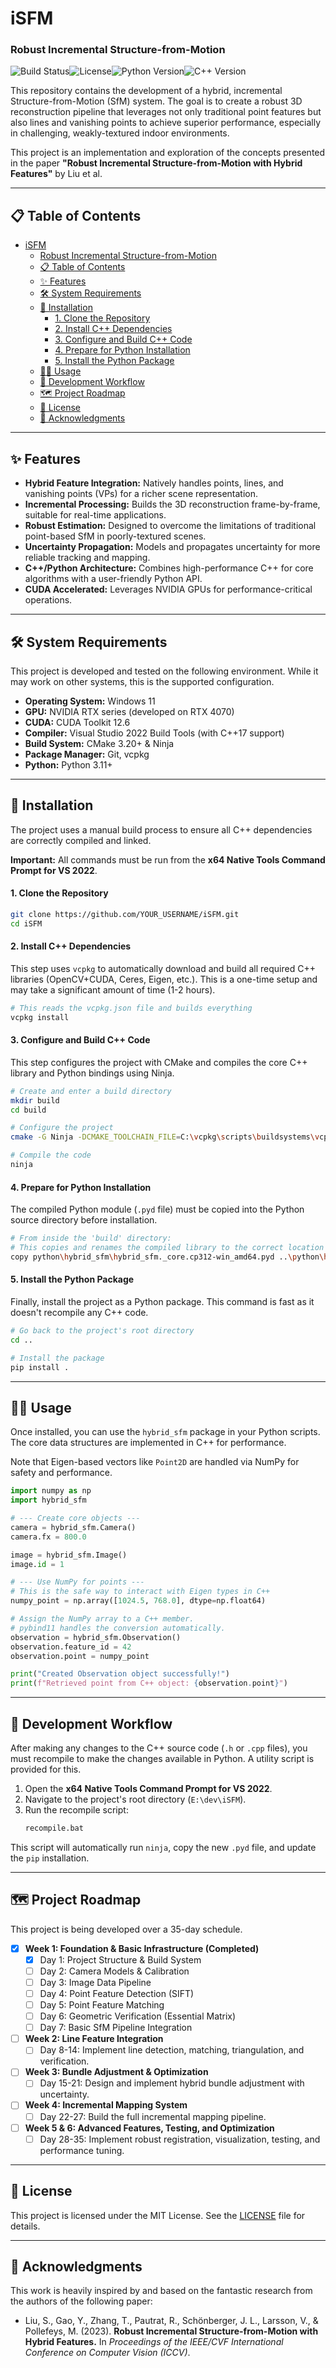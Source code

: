 # iSFM
### Robust Incremental Structure-from-Motion

![Build Status](https://img.shields.io/badge/build-passing-green)![License](https://img.shields.io/badge/license-MIT-blue)![Python Version](https://img.shields.io/badge/python-3.11%2B-blue)![C++ Version](https://img.shields.io/badge/c++-17-purple)

This repository contains the development of a hybrid, incremental Structure-from-Motion (SfM) system. The goal is to create a robust 3D reconstruction pipeline that leverages not only traditional point features but also lines and vanishing points to achieve superior performance, especially in challenging, weakly-textured indoor environments.

This project is an implementation and exploration of the concepts presented in the paper **"Robust Incremental Structure-from-Motion with Hybrid Features"** by Liu et al.

---

## 📋 Table of Contents

- [iSFM](#isfm)
    - [Robust Incremental Structure-from-Motion](#robust-incremental-structure-from-motion)
  - [📋 Table of Contents](#-table-of-contents)
  - [✨ Features](#-features)
  - [🛠️ System Requirements](#️-system-requirements)
  - [🚀 Installation](#-installation)
      - [1. Clone the Repository](#1-clone-the-repository)
      - [2. Install C++ Dependencies](#2-install-c-dependencies)
      - [3. Configure and Build C++ Code](#3-configure-and-build-c-code)
      - [4. Prepare for Python Installation](#4-prepare-for-python-installation)
      - [5. Install the Python Package](#5-install-the-python-package)
  - [👨‍💻 Usage](#-usage)
  - [🔧 Development Workflow](#-development-workflow)
  - [🗺️ Project Roadmap](#️-project-roadmap)
  - [📜 License](#-license)
  - [🙏 Acknowledgments](#-acknowledgments)

---

## ✨ Features

- **Hybrid Feature Integration:** Natively handles points, lines, and vanishing points (VPs) for a richer scene representation.
- **Incremental Processing:** Builds the 3D reconstruction frame-by-frame, suitable for real-time applications.
- **Robust Estimation:** Designed to overcome the limitations of traditional point-based SfM in poorly-textured scenes.
- **Uncertainty Propagation:** Models and propagates uncertainty for more reliable tracking and mapping.
- **C++/Python Architecture:** Combines high-performance C++ for core algorithms with a user-friendly Python API.
- **CUDA Accelerated:** Leverages NVIDIA GPUs for performance-critical operations.

---

## 🛠️ System Requirements

This project is developed and tested on the following environment. While it may work on other systems, this is the supported configuration.

- **Operating System:** Windows 11
- **GPU:** NVIDIA RTX series (developed on RTX 4070)
- **CUDA:** CUDA Toolkit 12.6
- **Compiler:** Visual Studio 2022 Build Tools (with C++17 support)
- **Build System:** CMake 3.20+ & Ninja
- **Package Manager:** Git, vcpkg
- **Python:** Python 3.11+

---

## 🚀 Installation

The project uses a manual build process to ensure all C++ dependencies are correctly compiled and linked.

**Important:** All commands must be run from the **x64 Native Tools Command Prompt for VS 2022**.

#### 1. Clone the Repository
```bash
git clone https://github.com/YOUR_USERNAME/iSFM.git
cd iSFM
```

#### 2. Install C++ Dependencies
This step uses `vcpkg` to automatically download and build all required C++ libraries (OpenCV+CUDA, Ceres, Eigen, etc.). This is a one-time setup and may take a significant amount of time (1-2 hours).
```bash
# This reads the vcpkg.json file and builds everything
vcpkg install
```

#### 3. Configure and Build C++ Code
This step configures the project with CMake and compiles the core C++ library and Python bindings using Ninja.
```bash
# Create and enter a build directory
mkdir build
cd build

# Configure the project
cmake -G Ninja -DCMAKE_TOOLCHAIN_FILE=C:\vcpkg\scripts\buildsystems\vcpkg.cmake -DCMAKE_BUILD_TYPE=Release ..

# Compile the code
ninja
```

#### 4. Prepare for Python Installation
The compiled Python module (`.pyd` file) must be copied into the Python source directory before installation.
```bash
# From inside the 'build' directory:
# This copies and renames the compiled library to the correct location for packaging.
copy python\hybrid_sfm\hybrid_sfm._core.cp312-win_amd64.pyd ..\python\hybrid_sfm\_core.pyd /Y
```

#### 5. Install the Python Package
Finally, install the project as a Python package. This command is fast as it doesn't recompile any C++ code.
```bash
# Go back to the project's root directory
cd ..

# Install the package
pip install .
```

---

## 👨‍💻 Usage

Once installed, you can use the `hybrid_sfm` package in your Python scripts. The core data structures are implemented in C++ for performance.

Note that Eigen-based vectors like `Point2D` are handled via NumPy for safety and performance.

```python
import numpy as np
import hybrid_sfm

# --- Create core objects ---
camera = hybrid_sfm.Camera()
camera.fx = 800.0

image = hybrid_sfm.Image()
image.id = 1

# --- Use NumPy for points ---
# This is the safe way to interact with Eigen types in C++
numpy_point = np.array([1024.5, 768.0], dtype=np.float64)

# Assign the NumPy array to a C++ member.
# pybind11 handles the conversion automatically.
observation = hybrid_sfm.Observation()
observation.feature_id = 42
observation.point = numpy_point

print("Created Observation object successfully!")
print(f"Retrieved point from C++ object: {observation.point}")
```

---

## 🔧 Development Workflow

After making any changes to the C++ source code (`.h` or `.cpp` files), you must recompile to make the changes available in Python. A utility script is provided for this.

1. Open the **x64 Native Tools Command Prompt for VS 2022**.
2. Navigate to the project's root directory (`E:\dev\iSFM`).
3. Run the recompile script:
   ```bash
   recompile.bat
   ```
This script will automatically run `ninja`, copy the new `.pyd` file, and update the `pip` installation.

---

## 🗺️ Project Roadmap

This project is being developed over a 35-day schedule.

-   [x] **Week 1: Foundation & Basic Infrastructure (Completed)**
    -   [x] Day 1: Project Structure & Build System
    -   [ ] Day 2: Camera Models & Calibration
    -   [ ] Day 3: Image Data Pipeline
    -   [ ] Day 4: Point Feature Detection (SIFT)
    -   [ ] Day 5: Point Feature Matching
    -   [ ] Day 6: Geometric Verification (Essential Matrix)
    -   [ ] Day 7: Basic SfM Pipeline Integration

-   [ ] **Week 2: Line Feature Integration**
    -   [ ] Day 8-14: Implement line detection, matching, triangulation, and verification.

-   [ ] **Week 3: Bundle Adjustment & Optimization**
    -   [ ] Day 15-21: Design and implement hybrid bundle adjustment with uncertainty.

-   [ ] **Week 4: Incremental Mapping System**
    -   [ ] Day 22-27: Build the full incremental mapping pipeline.

-   [ ] **Week 5 & 6: Advanced Features, Testing, and Optimization**
    -   [ ] Day 28-35: Implement robust registration, visualization, testing, and performance tuning.

---

## 📜 License

This project is licensed under the MIT License. See the [LICENSE](LICENSE) file for details.

---

## 🙏 Acknowledgments

This work is heavily inspired by and based on the fantastic research from the authors of the following paper:

-   Liu, S., Gao, Y., Zhang, T., Pautrat, R., Schönberger, J. L., Larsson, V., & Pollefeys, M. (2023). **Robust Incremental Structure-from-Motion with Hybrid Features.** In *Proceedings of the IEEE/CVF International Conference on Computer Vision (ICCV)*.